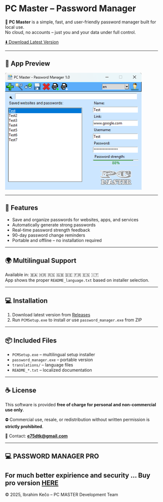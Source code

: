 # PC Master – Password Manager

🧷 **PC Master** is a simple, fast, and user-friendly password manager built for local use.  
No cloud, no accounts – just you and your data under full control.

[⬇️ Download Latest Version](https://github.com/E75DT/PC-Master-PasswordManager/releases/latest)

---

## 📸 App Preview

![App Screenshot](https://github.com/E75DT/PC-Master-PasswordManager/blob/main/screenshot.png?raw=true)

---

## 🔐 Features

- Save and organize passwords for websites, apps, and services  
- Automatically generate strong passwords  
- Real-time password strength feedback  
- 90-day password change reminders  
- Portable and offline – no installation required

---

## 🌍 Multilingual Support

Available in: 🇧🇦 🇭🇷 🇷🇸 🇬🇧 🇩🇪 🇫🇷 🇪🇸 🇮🇹  
App shows the proper `README_language.txt` based on installer selection.

---

## 💻 Installation

1. Download latest version from [Releases](https://github.com/E75DT/PC-Master-PasswordManager/releases/latest)  
2. Run `PCMSetup.exe` to install _or_ use `password_manager.exe` from ZIP

---

## 📦 Included Files

- `PCMSetup.exe` – multilingual setup installer  
- `password_manager.exe` – portable version  
- `translations/` – language files  
- `README_*.txt` – localized documentation

---

## ☕ License

This software is provided **free of charge for personal and non-commercial use only**.

⛔ Commercial use, resale, or redistribution without written permission is **strictly prohibited**.

📧 Contact: **e75dtk@gmail.com**

---
## 💻 PASSWORD MANAGER PRO
For much better expirience and security ... Buy pro version [HERE](https://pc-master-pro.itch.io/pc-master-password-manager-pro)
---

© 2025, Ibrahim Kečo – PC MASTER Development Team

